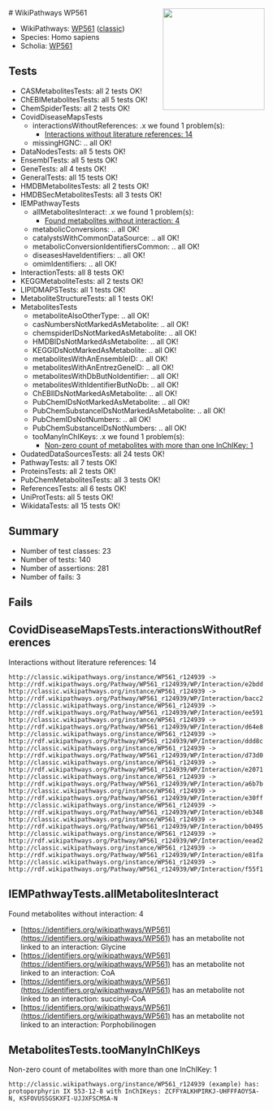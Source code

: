 <img style="float: right; width: 200px" src="https://cms-assets.nporadio.nl/npo3fm/NPO-Serious-Request-Logo-Groen-Ik-Steun-RGB.png" />
# WikiPathways WP561

* WikiPathways: [WP561](https://wikipathways.org/pathways/WP561) ([classic](https://classic.wikipathways.org/instance/WP561))
* Species: Homo sapiens
* Scholia: [WP561](https://scholia.toolforge.org/wikipathways/WP561)
## Tests
* CASMetabolitesTests: all 2 tests OK!
* ChEBIMetabolitesTests: all 5 tests OK!
* ChemSpiderTests: all 2 tests OK!
* CovidDiseaseMapsTests
    * interactionsWithoutReferences: .x we found 1 problem(s):
        * [Interactions without literature references: 14](#9701cce5)
    * missingHGNC: .. all OK!
* DataNodesTests: all 5 tests OK!
* EnsemblTests: all 5 tests OK!
* GeneTests: all 4 tests OK!
* GeneralTests: all 15 tests OK!
* HMDBMetabolitesTests: all 2 tests OK!
* HMDBSecMetabolitesTests: all 3 tests OK!
* IEMPathwayTests
    * allMetabolitesInteract: .x we found 1 problem(s):
        * [Found metabolites without interaction: 4](#2bc2e7ef)
    * metabolicConversions: .. all OK!
    * catalystsWithCommonDataSource: .. all OK!
    * metabolicConversionIdentifiersCommon: .. all OK!
    * diseasesHaveIdentifiers: .. all OK!
    * omimIdentifiers: .. all OK!
* InteractionTests: all 8 tests OK!
* KEGGMetaboliteTests: all 2 tests OK!
* LIPIDMAPSTests: all 1 tests OK!
* MetaboliteStructureTests: all 1 tests OK!
* MetabolitesTests
    * metaboliteAlsoOtherType: .. all OK!
    * casNumbersNotMarkedAsMetabolite: .. all OK!
    * chemspiderIDsNotMarkedAsMetabolite: .. all OK!
    * HMDBIDsNotMarkedAsMetabolite: .. all OK!
    * KEGGIDsNotMarkedAsMetabolite: .. all OK!
    * metabolitesWithAnEnsembleID: .. all OK!
    * metabolitesWithAnEntrezGeneID: .. all OK!
    * metabolitesWithDbButNoIdentifier: .. all OK!
    * metabolitesWithIdentifierButNoDb: .. all OK!
    * ChEBIIDsNotMarkedAsMetabolite: .. all OK!
    * PubChemIDsNotMarkedAsMetabolite: .. all OK!
    * PubChemSubstanceIDsNotMarkedAsMetabolite: .. all OK!
    * PubChemIDsNotNumbers: .. all OK!
    * PubChemSubstanceIDsNotNumbers: .. all OK!
    * tooManyInChIKeys: .x we found 1 problem(s):
        * [Non-zero count of metabolites with more than one InChIKey: 1](#a4e4037e)
* OudatedDataSourcesTests: all 24 tests OK!
* PathwayTests: all 7 tests OK!
* ProteinsTests: all 2 tests OK!
* PubChemMetabolitesTests: all 3 tests OK!
* ReferencesTests: all 6 tests OK!
* UniProtTests: all 5 tests OK!
* WikidataTests: all 15 tests OK!


## Summary

* Number of test classes: 23
* Number of tests: 140
* Number of assertions: 281
* Number of fails: 3

## Fails

<a name="9701cce5" />

## CovidDiseaseMapsTests.interactionsWithoutReferences

Interactions without literature references: 14
```
http://classic.wikipathways.org/instance/WP561_r124939 -> http://rdf.wikipathways.org/Pathway/WP561_r124939/WP/Interaction/e2bdd
http://classic.wikipathways.org/instance/WP561_r124939 -> http://rdf.wikipathways.org/Pathway/WP561_r124939/WP/Interaction/bacc2
http://classic.wikipathways.org/instance/WP561_r124939 -> http://rdf.wikipathways.org/Pathway/WP561_r124939/WP/Interaction/ee591
http://classic.wikipathways.org/instance/WP561_r124939 -> http://rdf.wikipathways.org/Pathway/WP561_r124939/WP/Interaction/d64e8
http://classic.wikipathways.org/instance/WP561_r124939 -> http://rdf.wikipathways.org/Pathway/WP561_r124939/WP/Interaction/ddd8c
http://classic.wikipathways.org/instance/WP561_r124939 -> http://rdf.wikipathways.org/Pathway/WP561_r124939/WP/Interaction/d73d0
http://classic.wikipathways.org/instance/WP561_r124939 -> http://rdf.wikipathways.org/Pathway/WP561_r124939/WP/Interaction/e2071
http://classic.wikipathways.org/instance/WP561_r124939 -> http://rdf.wikipathways.org/Pathway/WP561_r124939/WP/Interaction/a6b7b
http://classic.wikipathways.org/instance/WP561_r124939 -> http://rdf.wikipathways.org/Pathway/WP561_r124939/WP/Interaction/e30ff
http://classic.wikipathways.org/instance/WP561_r124939 -> http://rdf.wikipathways.org/Pathway/WP561_r124939/WP/Interaction/eb348
http://classic.wikipathways.org/instance/WP561_r124939 -> http://rdf.wikipathways.org/Pathway/WP561_r124939/WP/Interaction/b0495
http://classic.wikipathways.org/instance/WP561_r124939 -> http://rdf.wikipathways.org/Pathway/WP561_r124939/WP/Interaction/eead2
http://classic.wikipathways.org/instance/WP561_r124939 -> http://rdf.wikipathways.org/Pathway/WP561_r124939/WP/Interaction/e81fa
http://classic.wikipathways.org/instance/WP561_r124939 -> http://rdf.wikipathways.org/Pathway/WP561_r124939/WP/Interaction/f55f1
```

<a name="2bc2e7ef" />

## IEMPathwayTests.allMetabolitesInteract

Found metabolites without interaction: 4

* [https://identifiers.org/wikipathways/WP561](https://identifiers.org/wikipathways/WP561) has an metabolite not linked to an interaction: Glycine
* [https://identifiers.org/wikipathways/WP561](https://identifiers.org/wikipathways/WP561) has an metabolite not linked to an interaction: CoA
* [https://identifiers.org/wikipathways/WP561](https://identifiers.org/wikipathways/WP561) has an metabolite not linked to an interaction: succinyl-CoA
* [https://identifiers.org/wikipathways/WP561](https://identifiers.org/wikipathways/WP561) has an metabolite not linked to an interaction: Porphobilinogen


<a name="a4e4037e" />

## MetabolitesTests.tooManyInChIKeys

Non-zero count of metabolites with more than one InChIKey: 1
```
http://classic.wikipathways.org/instance/WP561_r124939 (example) has: protoporphyrin IX 553-12-8 with InChIKeys: ZCFFYALKHPIRKJ-UHFFFAOYSA-N, KSFOVUSSGSKXFI-UJJXFSCMSA-N
```

